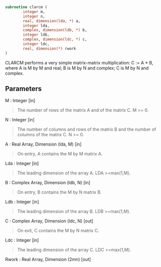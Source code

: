 ```fortran
subroutine clarcm (
		integer m,
		integer n,
		real, dimension(lda, *) a,
		integer lda,
		complex, dimension(ldb, *) b,
		integer ldb,
		complex, dimension(ldc, *) c,
		integer ldc,
		real, dimension(*) rwork
)
```

 CLARCM performs a very simple matrix-matrix multiplication:
          C := A * B,
 where A is M by M and real; B is M by N and complex;
 C is M by N and complex.

## Parameters
M : Integer [in]
> The number of rows of the matrix A and of the matrix C.
> M >= 0.

N : Integer [in]
> The number of columns and rows of the matrix B and
> the number of columns of the matrix C.
> N >= 0.

A : Real Array, Dimension (lda, M) [in]
> On entry, A contains the M by M matrix A.

Lda : Integer [in]
> The leading dimension of the array A. LDA >=max(1,M).

B : Complex Array, Dimension (ldb, N) [in]
> On entry, B contains the M by N matrix B.

Ldb : Integer [in]
> The leading dimension of the array B. LDB >=max(1,M).

C : Complex Array, Dimension (ldc, N) [out]
> On exit, C contains the M by N matrix C.

Ldc : Integer [in]
> The leading dimension of the array C. LDC >=max(1,M).

Rwork : Real Array, Dimension (2*m*n) [out]

